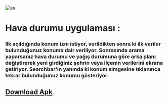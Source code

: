 ![ss](https://user-images.githubusercontent.com/106450848/227786251-70d1b838-a7e4-41c8-ac3d-fefa8477bf36.jpeg)

# Hava durumu uygulaması : 
### İlk açıldığında konum izni istiyor, verildikten sonra ki ilk veriler bulunduğunuz konuma dair veriliyor. Sonrasında arama yaparsanız hava durumu ve yağış durumuna göre arka planı değiştirerek yeni girdiğiniz şehrin veya ilçenin verilerini ekrana getiriyor. Searchbar'ın yanında ki konum simgesine tıklanınca tekrar bulunduğunuz konumu gösteriyor.



## [Download Apk](https://dosya.co/yp06rw1ido2d/weatherApp2.apk.html)
